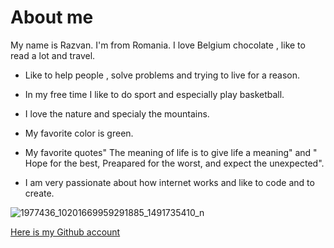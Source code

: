 # About me

My name is Razvan. I'm from Romania. I love Belgium chocolate , like to read a lot and travel. 
- Like to help people , solve problems and trying to live for a reason.
- In my free time I like to do sport and especially play basketball.
- I love the nature and specialy the mountains.
- My favorite color is green. 
- My favorite quotes" The meaning of life is to give life a meaning" and " Hope for the best,  Preapared for the worst, and expect the unexpected".

- I am very passionate about how internet works and like to code and to create.

![1977436_10201669959291885_1491735410_n](https://user-images.githubusercontent.com/22944865/81944503-23e9a280-95fd-11ea-9633-a1aa8c1dfd0f.jpg)




[Here is my Github account](https://github.com/razvanbrb) 
